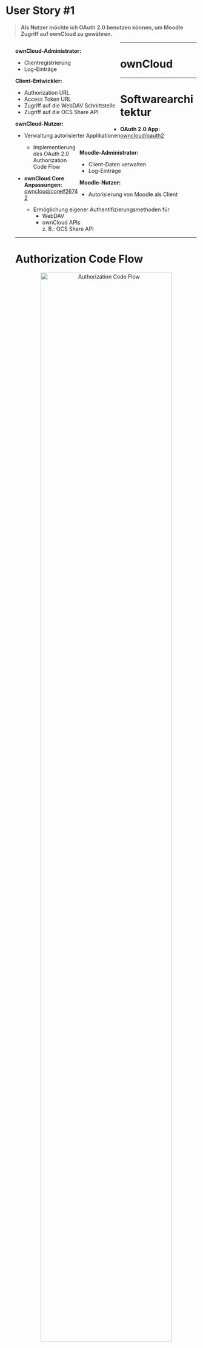 # User Story #1

> **Als Nutzer möchte ich OAuth 2.0 benutzen können, um Moodle Zugriff auf ownCloud zu gewähren.**

<div style="text-align: left; float: left; padding-left:5%;">
  <p><b>ownCloud-Administrator:</b></p>
  <ul>
    <li>Clientregistrierung</li>
    <li>Log-Einträge</li>
  </ul>

  <p><b>Client-Entwickler:</b></p>
  <ul>
    <li>Authorization URL</li>
    <li>Access Token URL</li>
    <li>Zugriff auf die WebDAV Schnittstelle</li>
    <li>Zugriff auf die OCS Share API</li>
  </ul>

  <p><b>ownCloud-Nutzer:</b></p>
  <ul>
    <li>Verwaltung autorisierter Applikationen</li>
  </ul>
</div>

<div style="text-align: left; float: right; padding-right:10%;">
  <p><b>Moodle-Administrator:</b></p>
  <ul>
    <li>Client-Daten verwalten</li>
    <li>Log-Einträge</li>
  </ul>
  <p><b>Moodle-Nutzer:</b></p>
  <ul>
    <li>Autorisierung von Moodle als Client</li>
  </ul>
</div>

---

# ownCloud

---

# Softwarearchitektur

<div align="left" style="padding-left:5%;">

* **OAuth 2.0 App:** <a href="https://github.com/owncloud/oauth2" target="_blank">owncloud/oauth2</a>
  * Implementierung des OAuth 2.0 Authorization Code Flow

* **ownCloud Core Anpassungen:** <a href="https://github.com/owncloud/core/pull/26742" target="_blank">owncloud/core#26742</a>
  * Ermöglichung eigener Authentifizierungsmethoden für
    * WebDAV
    * ownCloud APIs
      </br><span class="light">z. B.: OCS Share API</span>

---

# Authorization Code Flow

<div align="center">
	<img alt="Authorization Code Flow" src="images/owncloud/authorization-code-flow.svg" width=85%>
</div>

---

# Client Registrierung

<div align="left" style="padding-left:5%;">

* Der Administrator registriert die erlaubten Clients
  * Name des Clients
    </br><span class="light">z. B.: Learnweb</span>
  * Redirect URI
    </br><span class="light">z. B.: `https://www.learnweb.de/cb`</span>
  * Umgang mit Subdomains
    </br><span class="light">z. B.: Subdomains zulassen</span>
* Die App genertiert die Zugangsdaten des Clients
  * Client Identifier
    </br><span class="light">zufällige Zeichenkette mit 64 Zeichen</span>
  * Client Secret
    </br><span class="light">zufällige Zeichenkette mit 64 Zeichen</span>

---

# Authorization Request

<div align="left" style="padding-left:5%;">

* Der Client kann mit seinen Zugangsdaten eine Autorisierung anfragen
* Der Nutzer wird an die Authorization URL weitergeleitet </br><span class="light">`index.php/apps/oauth2/authorize`</span>
* URL Parameter:
	* `response_type`
    </br><span class="light">`code` für den Authorization Code Flow</span>
	* `client_id`
    </br><span class="light">siehe Client Registrierung</span>
	* `redirect_uri`
    </br><span class="light">siehe Client Registrierung</span>
	* `state`
    </br><span class="light">optional für die Wiedererkennung der Anfrage beim Client</span>
* Der Nutzer Authentifiziert sich und entscheidet über die Autorisierung

---

# Authorization Response

<div align="left" style="padding-left:5%;">

* Bei erfolgter Autorisierung leitet die App an die Redirect URI weiter
* URL Parameter:
  * `code`: Der ausgestellte Authorization Code
    </br><span class="light">zufällige Zeichenkette mit 64 Zeichen</span>
  * `state`
    </br><span class="light">optional, falls bei Authorization Request angegeben</span>
* Ein Authorization Code ist für 10 Minuten gültig
* Abgelaufene Authorization Codes werden durch einen Background Job gelöscht

---

# Access Token Request

<div align="left" style="padding-left:5%;">

* Mit dem Authorization Code kann der Client ein Access Token anfordern
* Access Token URL: `/index.php/apps/oauth2/api/v1/token`
* URL Parameter:
	* `grant_type`
    </br><span class="light">entweder `authorization_code` oder `refresh_token`</span>
	* `code` und `redirect_uri`
    </br><span class="light">falls `grant_type = 'authorization_code'`</span>
	* `refresh_token`
    </br><span class="light">falls `grant_type = 'refresh_token'`</span>
* Zusätzliche Client Authentication mittels Basic Auth
  * Nutzername: Client Identifier
  * Passwort: Client Secret

---

# Access Token Response

<div align="left" style="padding-left:5%;">

* Bei gültigen Angaben wird ein Access Token mit Refresh Token ausgestellt

```json
{
    "access_token"  : "1vtnuo1NkIsbndAjVnhl7y0wJha59JyaAiFIVQDvcBY2uvKmj5EPBEhss0pauzdQ",
    "token_type"    : "Bearer",
    "expires_in"    : 3600,
    "refresh_token" : "7y0wJuvKmj5E1vjVnhlPBEhha59JyaAiFIVQDvcBY2ss0pauzdQtnuo1NkIsbndA",
    "user_id"       : "max"
}
```

* Ein Access Token ist für 1 Stunde gültig
* Abgelaufene Access Tokens werden durch einen Background Job gelöscht
* Mit einem Refresh Token kann ein neues Access Token angefordert werden

---

# Zusätzliche Funktionen

<div align="left" style="padding-left:5%;">

* Nutzer können in den persönlichen Einstellungen Autorisierungen widerrufen
* Die App wurde durch Integration von Transifex in über 10 Sprachen übersetzt
* Durch Logging kann sich der Administrator über Ereignisse informieren
  * Hinzugefügen bzw. Löschen von Clients
  * Ausstellung von Authorization Codes
  * Einlösung von Authorization Codes bzw. Refresh Tokens
  * Bereinigung der Datenbank von abgelaufenen Authorization Codes bzw. Access Tokens

---

# Authentifizierungslogik

<div align="left" style="padding-left:5%;">

* Abhängig vom Pull Request <a href="https://github.com/owncloud/core/pull/26742" target="_blank">owncloud/core#26742</a>

**WebDAV:**

* WebDAV ist als App mithilfe der Bibliothek sabre/dav implementiert
* Eigene Authentication Backends können hinzugefügt werden
* Registrierung in der OAuth 2.0 App durch Event Listener
  * Reaktion auf das `authInit`-Event in der WebDAV App
  * Notwendig dafür: Angabe des App-Typs `authentication`

**OCS Share API:**

* Implementierung eines `AuthModule`s
* Registrierung in der `info.xml`

```xml
<auth-modules>
  <module>OCA\OAuth2\AuthModule</module>
</auth-modules>
```

---

# Implementierungsdetails

<p class="todo">Ob diese Folie rein muss, weiß ich nicht.</p>

<div align="left" style="padding-left:5%;">

* Entities und Mapper ermöglichen den Zugriff auf die Datenbank vom PHP-Code aus
* Routes verbinden Schnittstellen mit Controllern
* Controller stellen die Logik bereit
* Templates definieren die Nutzer-Ansicht
* Hooks sorgen für das Löschen von veralteten Datenbank-Einträgen, wenn ein Nutzer gelöscht wurde

---

# Tests und Continuous Integration

<div align="left" style="padding-left:5%;">

<div align="right">
  <a href="https://codecov.io/gh/owncloud/oauth2" target="_blank">
    <img src="https://codecov.io/gh/owncloud/oauth2/branch/master/graph/badge.svg" style="height:1em;"></img>
  </a>
  <a href="https://travis-ci.org/owncloud/oauth2" target="_blank">
    <img src="https://travis-ci.org/owncloud/oauth2.svg?branch=master" style="height:1em;"></img>
  </a>
</div>

* Testen mit PHPUnit
  * Aktuelle Testabdeckung: 69,75%
* Continuous Integration mit Travis
  * PHP Versionen: 5.6, 7.0, 7.1, nightly
  * Datenbanken: PostgreSQL, MySQL, SQLite
  * Branches des ownCloud Cores: `master`

---

# ownCloud Core Anpassungen

<div align="left" style="padding-left:5%;">

**WebDAV App:**

* Laden von zusätzlichen Authentication Backends
  * `authInit`-Event wird vor dem Start des WebDAV-Servers ausgelöst

**ownCloud API:**

* Hinzufügen eines Authentifizierungsmechanismus
  * Interface `IAuthModule` hinzugefügt
  * Apps können Implementierungen des Interfaces registrieren
  * Laden registrierter Module bei Authentifizierung von API-Zugriffen hinzugefügt

---

# Moodle

---

# Protokollablauf

<div align="center">
	<img alt="Protokollablauf" src="images/owncloud/protokollablauf.svg" width=90%>
</div>
